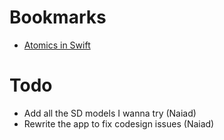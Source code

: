 # Bookmarks
- [Atomics in Swift](https://medium.com/macoclock/multi-threading-and-race-conditions-in-swift-13f3c8eb25c4)

# Todo
- Add all the SD models I wanna try (Naiad)
- Rewrite the app to fix codesign issues (Naiad)

